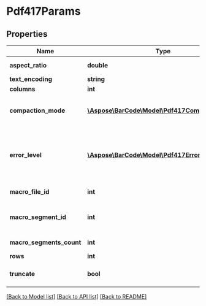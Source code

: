 # Pdf417Params

## Properties
Name | Type | Description | Notes
------------ | ------------- | ------------- | -------------
**aspect_ratio** | **double** | Height/Width ratio of 2D BarCode module. | [optional] 
**text_encoding** | **string** | Encoding of codetext. | [optional] 
**columns** | **int** | Columns count. | [optional] 
**compaction_mode** | [**\Aspose\BarCode\Model\Pdf417CompactionMode**](Pdf417CompactionMode.md) | Pdf417 symbology type of BarCode&#39;s compaction mode. Default value: Pdf417CompactionMode.Auto. | [optional] 
**error_level** | [**\Aspose\BarCode\Model\Pdf417ErrorLevel**](Pdf417ErrorLevel.md) | Pdf417 symbology type of BarCode&#39;s error correction level ranging from level0 to level8, level0 means no error correction info, level8 means best error correction which means a larger picture. | [optional] 
**macro_file_id** | **int** | Macro Pdf417 barcode&#39;s file ID. Used for MacroPdf417. | [optional] 
**macro_segment_id** | **int** | Macro Pdf417 barcode&#39;s segment ID, which starts from 0, to MacroSegmentsCount - 1. | [optional] 
**macro_segments_count** | **int** | Macro Pdf417 barcode segments count. | [optional] 
**rows** | **int** | Rows count. | [optional] 
**truncate** | **bool** | Whether Pdf417 symbology type of BarCode is truncated (to reduce space). | [optional] 

[[Back to Model list]](../../README.md#documentation-for-models) [[Back to API list]](../../README.md#documentation-for-api-endpoints) [[Back to README]](../../README.md)


